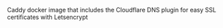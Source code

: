 Caddy docker image that includes the Cloudflare DNS plugin for easy SSL certificates with Letsencrypt
